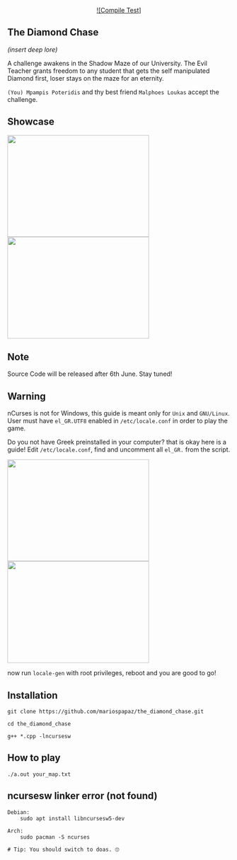<div align="center">

[![Compile Test]]()

</div>

## The Diamond Chase
*(insert deep lore)*


A challenge awakens in the Shadow Maze of our University.
The Evil Teacher grants freedom to any student that gets the self manipulated Diamond first, loser stays on the maze for an eternity.

`(You) Mpampis Poteridis` and thy best friend  `Malphoes Loukas`  accept the challenge.

## Showcase
<img src="/.github/map1.png" width=320 height=230>
<img src="/.github/map2.png" width=320 height=230>

## Note
Source Code will be released after 6th June. Stay tuned!


## Warning
nCurses is not for Windows, this guide is meant only for `Unix` and `GNU/Linux`.
User must have `el_GR.UTF8` enabled in `/etc/locale.conf` in order to play the game.

Do you not have Greek preinstalled in your computer? that is okay here is a guide!
Edit `/etc/locale.conf`, find and uncomment all `el_GR.` from the script.


<img src="/.github/guide1.png" width=320 height=230>
<img src="/.github/guide2.png" width=320 height=230>

now run `locale-gen` with root privileges, reboot and you are good to go!



## Installation
```shell
git clone https://github.com/mariospapaz/the_diamond_chase.git 

cd the_diamond_chase

g++ *.cpp -lncursesw
```

## How to play
`./a.out your_map.txt`

## ncursesw linker error (not found)
```shell
Debian:
    sudo apt install libncursesw5-dev

Arch:
    sudo pacman -S ncurses

# Tip: You should switch to doas. 🙄
```